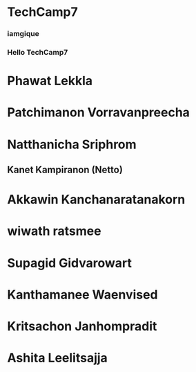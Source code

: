 # TechCamp7
### iamgique
### Hello TechCamp7
# Phawat Lekkla
# Patchimanon Vorravanpreecha
# Natthanicha Sriphrom
## Kanet Kampiranon (Netto)
# Akkawin Kanchanaratanakorn
# wiwath ratsmee
# Supagid Gidvarowart
# Kanthamanee Waenvised
# Kritsachon Janhompradit
# Ashita Leelitsajja



